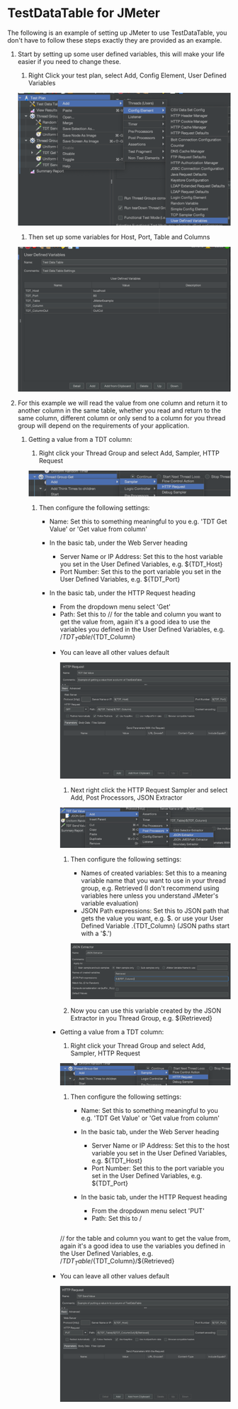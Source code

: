 # TestDataTable for JMeter

The following is an example of setting up JMeter to use TestDataTable, you don't have to follow these steps exactly they are provided as an example.

1. Start by setting up some user defined variables, this will make your life easier if you need to change these.

	1. Right Click your test plan, select Add, Config Element, User Defined Variables

	![User Defined Variables](AddUserDefinedVariables.png)

	1. Then set up some variables for Host, Port, Table and Columns

	![Variables](UserDefinedVariables.png)

1. For this example we will read the value from one column and return it to another column in the same table, whether you read and return to the same column, different column or only send to a column for you thread group will depend on the requirements of your application.

	1. Getting a value from a TDT column:

		1. Right click your Thread Group and select Add, Sampler, HTTP Request

		![Add HTTP Request](AddHTTPRequest.png)

		1. Then configure the following settings:

			- Name: Set this to something meaningful to you e.g. 'TDT Get Value' or 'Get value from column'
			- In the basic tab, under the Web Server heading

				- Server Name or IP Address: Set this to the host variable you set in the User Defined Variables, e.g. ${TDT_Host}
				- Port Number: Set this to the port variable you set in the User Defined Variables, e.g. ${TDT_Port}

			- In the basic tab, under the HTTP Request heading

				- From the dropdown menu select 'Get'
				- Path: Set this to /<Table>/<Column> for the table and column you want to get the value from, again it's a good idea to use the variables you defined in the User Defined Variables, e.g. /${TDT_Table}/${TDT_Column}

			- You can leave all other values default

		![HTTP Request GET](HTTPRequest_GET.png)

		1. Next right click the HTTP Request Sampler and select Add, Post Processors, JSON Extractor

		![Add JSON Extractor](Add_JSON_Extractor.png)

		1. Then configure the following settings:

			- Names of created variables: Set this to a meaning variable name that you want to use in your thread group, e.g. Retrieved (I don't recommend using variables here unless you understand JMeter's variable evaluation)
			- JSON Path expressions: Set this to JSON path that gets the value you want, e.g. $.<Column> or use your User Defined Variable $.${TDT_Column} (JSON paths start with a '$.')

			![JSON Extractor](JSON_Extractor.png)

		1. Now you can use this variable created by the JSON Extractor in you Thread Group, e.g. ${Retrieved}


	1. Getting a value from a TDT column:

		1. Right click your Thread Group and select Add, Sampler, HTTP Request

		![Add HTTP Request](AddHTTPRequest.png)

		1. Then configure the following settings:

			- Name: Set this to something meaningful to you e.g. 'TDT Get Value' or 'Get value from column'
			- In the basic tab, under the Web Server heading

				- Server Name or IP Address: Set this to the host variable you set in the User Defined Variables, e.g. ${TDT_Host}
				- Port Number: Set this to the port variable you set in the User Defined Variables, e.g. ${TDT_Port}

			- In the basic tab, under the HTTP Request heading

				- From the dropdown menu select 'PUT'
				- Path: Set this to /<Table>/<Column>/<Value> for the table and column you want to get the value from, again it's a good idea to use the variables you defined in the User Defined Variables, e.g. /${TDT_Table}/${TDT_Column}/${Retrieved}

			- You can leave all other values default

		![HTTP Request PUT](HTTPRequest_PUT.png)
